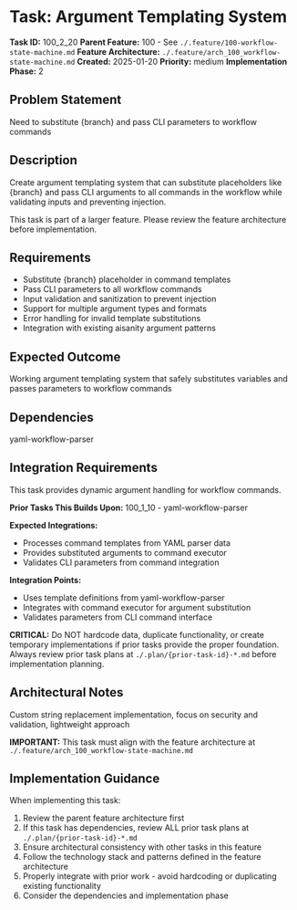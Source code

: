 # Task: Argument Templating System

**Task ID:** 100_2_20
**Parent Feature:** 100 - See `./.feature/100-workflow-state-machine.md`
**Feature Architecture:** `./.feature/arch_100_workflow-state-machine.md`
**Created:** 2025-01-20
**Priority:** medium
**Implementation Phase:** 2

## Problem Statement
Need to substitute {branch} and pass CLI parameters to workflow commands

## Description
Create argument templating system that can substitute placeholders like {branch} and pass CLI arguments to all commands in the workflow while validating inputs and preventing injection.

This task is part of a larger feature. Please review the feature architecture before implementation.

## Requirements
- Substitute {branch} placeholder in command templates
- Pass CLI parameters to all workflow commands
- Input validation and sanitization to prevent injection
- Support for multiple argument types and formats
- Error handling for invalid template substitutions
- Integration with existing aisanity argument patterns

## Expected Outcome
Working argument templating system that safely substitutes variables and passes parameters to workflow commands

## Dependencies
yaml-workflow-parser

## Integration Requirements
This task provides dynamic argument handling for workflow commands.

**Prior Tasks This Builds Upon:**
100_1_10 - yaml-workflow-parser

**Expected Integrations:**
- Processes command templates from YAML parser data
- Provides substituted arguments to command executor
- Validates CLI parameters from command integration

**Integration Points:**
- Uses template definitions from yaml-workflow-parser
- Integrates with command executor for argument substitution
- Validates parameters from CLI command interface

**CRITICAL:** Do NOT hardcode data, duplicate functionality, or create temporary implementations if prior tasks provide the proper foundation. Always review prior task plans at `./.plan/{prior-task-id}-*.md` before implementation planning.

## Architectural Notes
Custom string replacement implementation, focus on security and validation, lightweight approach

**IMPORTANT:** This task must align with the feature architecture at `./.feature/arch_100_workflow-state-machine.md`

## Implementation Guidance
When implementing this task:
1. Review the parent feature architecture first
2. If this task has dependencies, review ALL prior task plans at `./.plan/{prior-task-id}-*.md`
3. Ensure architectural consistency with other tasks in this feature
4. Follow the technology stack and patterns defined in the feature architecture
5. Properly integrate with prior work - avoid hardcoding or duplicating existing functionality
6. Consider the dependencies and implementation phase
